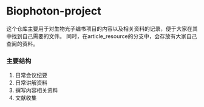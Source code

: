 # Biophoton-project

这个仓库主要用于对生物光子编书项目的内容以及相关资料的记录，便于大家在其中找到自己需要的文件。
同时，在article_resource的分支中，会存放有大家自己查阅的资料。

### 主要结构

1. 日常会议纪要
2. 日常讲解资料
3. 撰写内容相关资料
4. 文献收集

